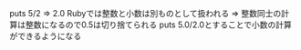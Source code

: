 puts 5/2 => 2.0
Rubyでは整数と小数は別ものとして扱われる => 整数同士の計算は整数になるので0.5は切り捨てられる
puts 5.0/2.0とすることで小数の計算ができるようになる
